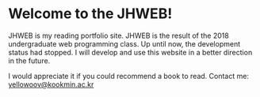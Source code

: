 # Welcome to the JHWEB!
JHWEB is my reading portfolio site.
JHWEB is the result of the 2018 undergraduate web programming class.
Up until now, the development status had stopped.
I will develop and use this website in a better direction in the future.

I would appreciate it if you could recommend a book to read.
Contact me: yellowoov@kookmin.ac.kr
